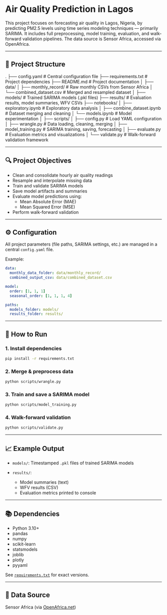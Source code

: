 # Air Quality Prediction in Lagos

This project focuses on forecasting air quality in Lagos, Nigeria, by predicting PM2.5 levels using time series modeling techniques — primarily SARIMA. It includes full preprocessing, model training, evaluation, and walk-forward validation pipelines. The data source is Sensor Africa, accessed via OpenAfrica.

---

## 📁 Project Structure
.
├── config.yaml                  # Central configuration file
├── requirements.txt             # Project dependencies
├── README.md                    # Project documentation
│
├── data/
│   ├── monthly\_record/          # Raw monthly CSVs from Sensor Africa
│   └── combined\_dataset.csv     # Merged and resampled dataset
│
├── models/                      # Trained SARIMA models (.pkl files)
├── results/                     # Evaluation results, model summaries, WFV CSVs
├── notebooks/
│   ├── exploratory.ipynb        # Exploratory data analysis
│   ├── combine\_dataset.ipynb    # Dataset merging and cleaning
│   └── models.ipynb             # Model experimentation
│
├── scripts/
│   ├── config.py                # Load YAML configuration
│   ├── wrangle.py               # Data loading, cleaning, merging
│   ├── model\_training.py        # SARIMA training, saving, forecasting
│   ├── evaluate.py              # Evaluation metrics and visualizations
│   └── validate.py              # Walk-forward validation framework


---

## 🔍 Project Objectives

- Clean and consolidate hourly air quality readings
- Resample and interpolate missing data
- Train and validate SARIMA models
- Save model artifacts and summaries
- Evaluate model predictions using:
  - Mean Absolute Error (MAE)
  - Mean Squared Error (MSE)
- Perform walk-forward validation

---

## ⚙️ Configuration

All project parameters (file paths, SARIMA settings, etc.) are managed in a central `config.yaml` file.

Example:
```yaml
data:
  monthly_data_folder: data/monthly_record/
  combined_output_csv: data/combined_dataset.csv

model:
  order: [1, 1, 1]
  seasonal_order: [1, 1, 1, 4]

paths:
  models_folder: models/
  results_folder: results/
````

---

## 🧪 How to Run

### 1. Install dependencies

```bash
pip install -r requirements.txt
```

### 2. Merge & preprocess data

```bash
python scripts/wrangle.py
```

### 3. Train and save a SARIMA model

```bash
python scripts/model_training.py
```

### 4. Walk-forward validation

```bash
python scripts/validate.py
```

---

## 📈 Example Output

* `models/`: Timestamped `.pkl` files of trained SARIMA models
* `results/`:

  * Model summaries (text)
  * WFV results (CSV)
  * Evaluation metrics printed to console

---

## 📚 Dependencies

* Python 3.10+
* pandas
* numpy
* scikit-learn
* statsmodels
* joblib
* plotly
* pyyaml

See [`requirements.txt`](./requirements.txt) for exact versions.

---

## 📌 Data Source

Sensor Africa (via [OpenAfrica.net](https://open.africa/dataset/sensorsafrica-airquality-archive-lagos))


